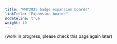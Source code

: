 ```yaml
---
title: "WHY2025 badge expansion boards"
linkTitle: "Expansion boards"
nodateline: true
weight: 10
---
```


(work in progress, please check this page again later)
